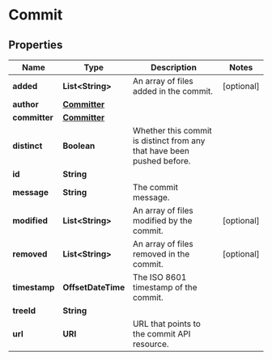 

# Commit


## Properties

| Name | Type | Description | Notes |
|------------ | ------------- | ------------- | -------------|
|**added** | **List&lt;String&gt;** | An array of files added in the commit. |  [optional] |
|**author** | [**Committer**](Committer.md) |  |  |
|**committer** | [**Committer**](Committer.md) |  |  |
|**distinct** | **Boolean** | Whether this commit is distinct from any that have been pushed before. |  |
|**id** | **String** |  |  |
|**message** | **String** | The commit message. |  |
|**modified** | **List&lt;String&gt;** | An array of files modified by the commit. |  [optional] |
|**removed** | **List&lt;String&gt;** | An array of files removed in the commit. |  [optional] |
|**timestamp** | **OffsetDateTime** | The ISO 8601 timestamp of the commit. |  |
|**treeId** | **String** |  |  |
|**url** | **URI** | URL that points to the commit API resource. |  |



